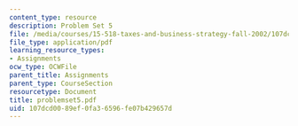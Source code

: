 ```yaml
---
content_type: resource
description: Problem Set 5
file: /media/courses/15-518-taxes-and-business-strategy-fall-2002/107dcd0089ef0fa36596fe07b429657d_problemset5.pdf
file_type: application/pdf
learning_resource_types:
- Assignments
ocw_type: OCWFile
parent_title: Assignments
parent_type: CourseSection
resourcetype: Document
title: problemset5.pdf
uid: 107dcd00-89ef-0fa3-6596-fe07b429657d
---
```


